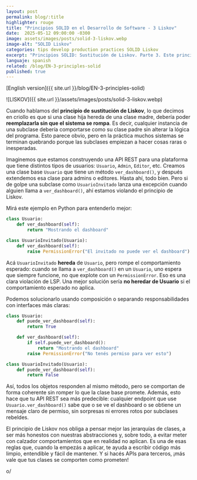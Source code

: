 ```yaml
---
layout: post
permalink: blog/:title
highlighter: rouge
title: "Principios SOLID en el Desarrollo de Software - 3 Liskov"
date:  2025-05-12 09:00:00 -0300
image: assets/images/posts/solid-3-liskov.webp
image-alt: "SOLID Liskov"
categories: tips develop production practices SOLID Liskov
excerpt: "Principios SOLID: Sustitución de Liskov. Parte 3. Este principio puede parecer teórico al principio, pero es clave para que tu código no sea una trampa mortal de herencia mal usada"
languaje: spanish
related: /blog/EN-3-principles-solid
published: true
---
```


[English version]({{ site.url }}/blog/EN-3-principles-solid)

![LISKOV]({{ site.url }}/assets/images/posts/solid-3-liskov.webp)

Cuando hablamos del **principio de sustitución de Liskov**, lo que decimos en criollo es que si una clase hija hereda de una clase madre, debería poder **reemplazarla sin que el sistema se rompa**. Es decir, cualquier instancia de una subclase debería comportarse como su clase padre sin alterar la lógica del programa. Esto parece obvio, pero en la práctica muchos sistemas se terminan quebrando porque las subclases empiezan a hacer cosas raras o inesperadas.

Imaginemos que estamos construyendo una API REST para una plataforma que tiene distintos tipos de usuarios: `Usuario`, `Admin`, `Editor`, etc. Creamos una clase base `Usuario` que tiene un método `ver_dashboard()`, y después extendemos esa clase para admins o editores. Hasta ahí, todo bien. Pero si de golpe una subclase como `UsuarioInvitado` lanza una excepción cuando alguien llama a `ver_dashboard()`, ahí estamos violando el principio de Liskov.

Mirá este ejemplo en Python para entenderlo mejor:

```python
class Usuario:
    def ver_dashboard(self):
        return "Mostrando el dashboard"

class UsuarioInvitado(Usuario):
    def ver_dashboard(self):
        raise PermissionError("El invitado no puede ver el dashboard")
```
Acá `UsuarioInvitado` **hereda** de `Usuario`, pero rompe el comportamiento esperado: cuando se llama a `ver_dashboard()` en un `Usuario`, uno espera que siempre funcione, no que explote con un `PermissionError`. Eso es una clara violación de LSP. Una mejor solución sería **no heredar de Usuario** si el comportamiento esperado no aplica.

Podemos solucionarlo usando composición o separando responsabilidades con interfaces más claras:

```python
class Usuario:
    def puede_ver_dashboard(self):
        return True

    def ver_dashboard(self):
        if self.puede_ver_dashboard():
            return "Mostrando el dashboard"
        raise PermissionError("No tenés permiso para ver esto")

class UsuarioInvitado(Usuario):
    def puede_ver_dashboard(self):
        return False

```
Así, todos los objetos responden al mismo método, pero se comportan de forma coherente sin romper lo que la clase base promete. Además, esto hace que tu API REST sea más predecible: cualquier endpoint que use `Usuario.ver_dashboard()` sabe que o se ve el dashboard o se obtiene un mensaje claro de permiso, sin sorpresas ni errores rotos por subclases rebeldes.

El principio de Liskov nos obliga a pensar mejor las jerarquías de clases, a ser más honestos con nuestras abstracciones y, sobre todo, a evitar meter con calzador comportamientos que en realidad no aplican. Es una de esas reglas que, cuando la empezás a aplicar, te ayuda a escribir código más limpio, entendible y fácil de mantener. Y si hacés APIs para terceros, ¡más vale que tus clases se comporten como prometen!

o/
